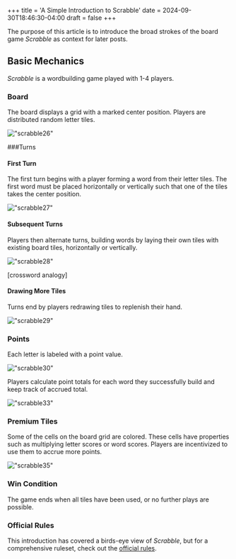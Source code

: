 +++
title = 'A Simple Introduction to Scrabble'
date = 2024-09-30T18:46:30-04:00
draft = false
+++

The purpose of this article is to introduce the broad strokes of the board game *Scrabble* as context for later posts.

## Basic Mechanics

*Scrabble* is a wordbuilding game played with 1-4 players. 

### Board

The board displays a grid with a marked center position. Players are distributed random letter tiles.

!["scrabble26"](/img/scrabble26.png)

###Turns
#### First Turn

The first turn begins with a player forming a word from their letter tiles. The first word must be placed horizontally or vertically such that one of the tiles takes the center position.

!["scrabble27"](/img/scrabble27.png)


#### Subsequent Turns

Players then alternate turns, building words by laying their own tiles with existing board tiles, horizontally or vertically.

!["scrabble28"](/img/scrabble28.png)


[crossword analogy]

#### Drawing More Tiles

Turns end by players redrawing tiles to replenish their hand.

!["scrabble29"](/img/scrabble29.png)


### Points

Each letter is labeled with a point value. 

!["scrabble30"](/img/scrabble30.png)


Players calculate point totals for each word they successfully build and keep track of accrued total.

!["scrabble33"](/img/scrabble33.png)


### Premium Tiles

Some of the cells on the board grid are colored. These cells have properties such as multiplying letter scores or word scores. Players are incentivized to use them to accrue more points.

!["scrabble35"](/img/scrabble35.png)


### Win Condition

The game ends when all tiles have been used, or no further plays are possible.

### Official Rules

This introduction has covered a birds-eye view of *Scrabble*, but for a comprehensive ruleset, check out the [official rules](https://www.hasbro.com/common/instruct/Scrabble_(2003).pdf).